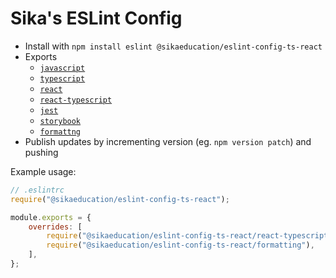 # Sika's ESLint Config

* Install with `npm install eslint @sikaeducation/eslint-config-ts-react`
* Exports
	* [`javascript`](./lib/javascript.overrides.js)
	* [`typescript`](./lib/typescript.overrides.js)
	* [`react`](./lib/react.overrides.js)
	* [`react-typescript`](./lib/react.typescript.overrides.js)
	* [`jest`](./lib/jest.overrides.js)
	* [`storybook`](./lib/storybook.overrides.js)
	* [`formattng`](./lib/formatting.overrides.js)
* Publish updates by incrementing version (eg. `npm version patch`) and pushing

Example usage:

```js
// .eslintrc
require("@sikaeducation/eslint-config-ts-react");

module.exports = {
	overrides: [
		require("@sikaeducation/eslint-config-ts-react/react-typescript"),
		require("@sikaeducation/eslint-config-ts-react/formatting"),
	],
};
```
